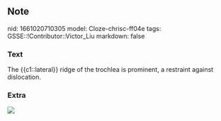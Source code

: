 ## Note
nid: 1661020710305
model: Cloze-chrisc-ff04e
tags: GSSE::!Contributor::Victor_Liu
markdown: false

### Text
The {{c1::lateral}} ridge of the trochlea is prominent, a restraint against dislocation.

### Extra
<img src= 
"QR0AWn6IQo6bnSk_dpp9ZrjLcmQfqpS3_xTFH1FkDi_tpaR_iJtJz5WBIJpC4qjH9VUdZ6ed7C4RLmtLIGt2eoAuRBbaOMX-85F69Er43Y00B_i91qf.jpg">
